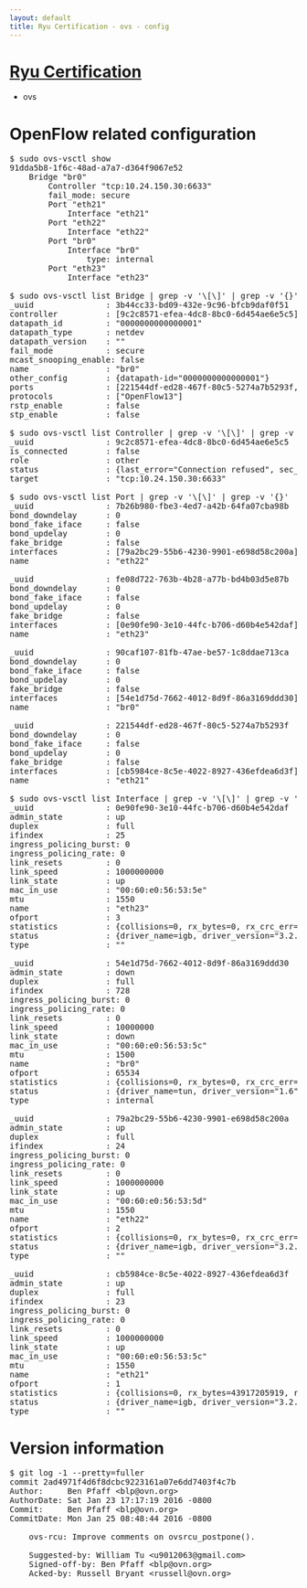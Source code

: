 ```yaml
---
layout: default
title: Ryu Certification - ovs - config
---
```

# [Ryu Certification](http://osrg.github.io/ryu/certification.html)
* ovs 

# OpenFlow related configuration
<pre>
$ sudo ovs-vsctl show
91dda5b8-1f6c-48ad-a7a7-d364f9067e52
    Bridge "br0"
        Controller "tcp:10.24.150.30:6633"
        fail_mode: secure
        Port "eth21"
            Interface "eth21"
        Port "eth22"
            Interface "eth22"
        Port "br0"
            Interface "br0"
                type: internal
        Port "eth23"
            Interface "eth23"

$ sudo ovs-vsctl list Bridge | grep -v '\[\]' | grep -v '{}'
_uuid               : 3b44cc33-bd09-432e-9c96-bfcb9daf0f51
controller          : [9c2c8571-efea-4dc8-8bc0-6d454ae6e5c5]
datapath_id         : "0000000000000001"
datapath_type       : netdev
datapath_version    : "<built-in>"
fail_mode           : secure
mcast_snooping_enable: false
name                : "br0"
other_config        : {datapath-id="0000000000000001"}
ports               : [221544df-ed28-467f-80c5-5274a7b5293f, 7b26b980-fbe3-4ed7-a42b-64fa07cba98b, 90caf107-81fb-47ae-be57-1c8ddae713ca, fe08d722-763b-4b28-a77b-bd4b03d5e87b]
protocols           : ["OpenFlow13"]
rstp_enable         : false
stp_enable          : false

$ sudo ovs-vsctl list Controller | grep -v '\[\]' | grep -v '{}'
_uuid               : 9c2c8571-efea-4dc8-8bc0-6d454ae6e5c5
is_connected        : false
role                : other
status              : {last_error="Connection refused", sec_since_connect="667", sec_since_disconnect="4", state=BACKOFF}
target              : "tcp:10.24.150.30:6633"

$ sudo ovs-vsctl list Port | grep -v '\[\]' | grep -v '{}'
_uuid               : 7b26b980-fbe3-4ed7-a42b-64fa07cba98b
bond_downdelay      : 0
bond_fake_iface     : false
bond_updelay        : 0
fake_bridge         : false
interfaces          : [79a2bc29-55b6-4230-9901-e698d58c200a]
name                : "eth22"

_uuid               : fe08d722-763b-4b28-a77b-bd4b03d5e87b
bond_downdelay      : 0
bond_fake_iface     : false
bond_updelay        : 0
fake_bridge         : false
interfaces          : [0e90fe90-3e10-44fc-b706-d60b4e542daf]
name                : "eth23"

_uuid               : 90caf107-81fb-47ae-be57-1c8ddae713ca
bond_downdelay      : 0
bond_fake_iface     : false
bond_updelay        : 0
fake_bridge         : false
interfaces          : [54e1d75d-7662-4012-8d9f-86a3169ddd30]
name                : "br0"

_uuid               : 221544df-ed28-467f-80c5-5274a7b5293f
bond_downdelay      : 0
bond_fake_iface     : false
bond_updelay        : 0
fake_bridge         : false
interfaces          : [cb5984ce-8c5e-4022-8927-436efdea6d3f]
name                : "eth21"

$ sudo ovs-vsctl list Interface | grep -v '\[\]' | grep -v '{}'
_uuid               : 0e90fe90-3e10-44fc-b706-d60b4e542daf
admin_state         : up
duplex              : full
ifindex             : 25
ingress_policing_burst: 0
ingress_policing_rate: 0
link_resets         : 0
link_speed          : 1000000000
link_state          : up
mac_in_use          : "00:60:e0:56:53:5e"
mtu                 : 1550
name                : "eth23"
ofport              : 3
statistics          : {collisions=0, rx_bytes=0, rx_crc_err=0, rx_dropped=0, rx_errors=0, rx_frame_err=0, rx_over_err=0, rx_packets=0, tx_bytes=7609318500, tx_dropped=0, tx_errors=0, tx_packets=5072879}
status              : {driver_name=igb, driver_version="3.2.10-k", firmware_version="2.10-9"}
type                : ""

_uuid               : 54e1d75d-7662-4012-8d9f-86a3169ddd30
admin_state         : down
duplex              : full
ifindex             : 728
ingress_policing_burst: 0
ingress_policing_rate: 0
link_resets         : 0
link_speed          : 10000000
link_state          : down
mac_in_use          : "00:60:e0:56:53:5c"
mtu                 : 1500
name                : "br0"
ofport              : 65534
statistics          : {collisions=0, rx_bytes=0, rx_crc_err=0, rx_dropped=0, rx_errors=0, rx_frame_err=0, rx_over_err=0, rx_packets=0, tx_bytes=0, tx_dropped=0, tx_errors=0, tx_packets=0}
status              : {driver_name=tun, driver_version="1.6", firmware_version="N/A"}
type                : internal

_uuid               : 79a2bc29-55b6-4230-9901-e698d58c200a
admin_state         : up
duplex              : full
ifindex             : 24
ingress_policing_burst: 0
ingress_policing_rate: 0
link_resets         : 0
link_speed          : 1000000000
link_state          : up
mac_in_use          : "00:60:e0:56:53:5d"
mtu                 : 1550
name                : "eth22"
ofport              : 2
statistics          : {collisions=0, rx_bytes=0, rx_crc_err=0, rx_dropped=0, rx_errors=0, rx_frame_err=0, rx_over_err=0, rx_packets=0, tx_bytes=29961719301, tx_dropped=0, tx_errors=0, tx_packets=20000866}
status              : {driver_name=igb, driver_version="3.2.10-k", firmware_version="2.10-9"}
type                : ""

_uuid               : cb5984ce-8c5e-4022-8927-436efdea6d3f
admin_state         : up
duplex              : full
ifindex             : 23
ingress_policing_burst: 0
ingress_policing_rate: 0
link_resets         : 0
link_speed          : 1000000000
link_state          : up
mac_in_use          : "00:60:e0:56:53:5c"
mtu                 : 1550
name                : "eth21"
ofport              : 1
statistics          : {collisions=0, rx_bytes=43917205919, rx_crc_err=0, rx_dropped=0, rx_errors=0, rx_frame_err=0, rx_over_err=0, rx_packets=29336409, tx_bytes=0, tx_dropped=0, tx_errors=0, tx_packets=0}
status              : {driver_name=igb, driver_version="3.2.10-k", firmware_version="2.10-9"}
type                : ""
</pre>

# Version information
<pre>
$ git log -1 --pretty=fuller
commit 2ad4971f4d6f8dcbc9223161a07e6dd7403f4c7b
Author:     Ben Pfaff &lt;blp@ovn.org&gt;
AuthorDate: Sat Jan 23 17:17:19 2016 -0800
Commit:     Ben Pfaff &lt;blp@ovn.org&gt;
CommitDate: Mon Jan 25 08:48:44 2016 -0800

    ovs-rcu: Improve comments on ovsrcu_postpone&#40;&#41;.
    
    Suggested-by: William Tu &lt;u9012063@gmail.com&gt;
    Signed-off-by: Ben Pfaff &lt;blp@ovn.org&gt;
    Acked-by: Russell Bryant &lt;russell@ovn.org&gt;
</pre>
